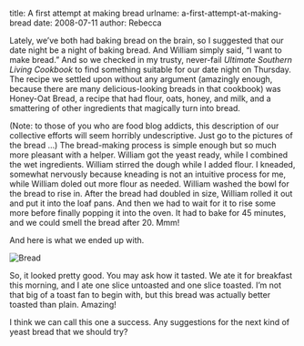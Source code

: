 title: A first attempt at making bread
urlname: a-first-attempt-at-making-bread
date: 2008-07-11
author: Rebecca

Lately, we&#x02bc;ve both had baking bread on the brain, so I suggested that our
date night be a night of baking bread. And William simply said, &ldquo;I want to
make bread.&rdquo; And so we checked in my trusty, never-fail _Ultimate Southern
Living Cookbook_ to find something suitable for our date night on Thursday. The
recipe we settled upon without any argument (amazingly enough, because there are
many delicious-looking breads in that cookbook) was Honey-Oat Bread, a recipe
that had flour, oats, honey, and milk, and a smattering of other ingredients
that magically turn into bread.

(Note: to those of you who are food blog addicts, this description of our
collective efforts will seem horribly undescriptive. Just go to the pictures of
the bread &hellip;) The bread-making process is simple enough but so much more
pleasant with a helper. William got the yeast ready, while I combined the wet
ingredients. William stirred the dough while I added flour. I kneaded, somewhat
nervously because kneading is not an intuitive process for me, while William
doled out more flour as needed. William washed the bowl for the bread to rise
in. After the bread had doubled in size, William rolled it out and put it into
the loaf pans. And then we had to wait for it to rise some more before finally
popping it into the oven. It had to bake for 45 minutes, and we could smell the
bread after 20. Mmm!

And here is what we ended up with.

<img src="{static}/images/2008-07-10-honey-oatmeal-bread-02.jpg" alt="Bread" class="img-fluid">

So, it looked pretty good. You may ask how it tasted. We ate it for breakfast
this morning, and I ate one slice untoasted and one slice toasted. I&#x02bc;m
not that big of a toast fan to begin with, but this bread was actually better
toasted than plain. Amazing!

I think we can call this one a success. Any suggestions for the next kind of
yeast bread that we should try?

